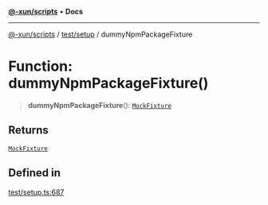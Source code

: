 [**@-xun/scripts**](../../../README.md) • **Docs**

***

[@-xun/scripts](../../../README.md) / [test/setup](../README.md) / dummyNpmPackageFixture

# Function: dummyNpmPackageFixture()

> **dummyNpmPackageFixture**(): [`MockFixture`](../interfaces/MockFixture.md)

## Returns

[`MockFixture`](../interfaces/MockFixture.md)

## Defined in

[test/setup.ts:687](https://github.com/Xunnamius/xscripts/blob/ce701f3d57da9f82ee0036320bc62d5c51233011/test/setup.ts#L687)
